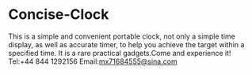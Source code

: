 # Concise-Clock
This is a simple and convenient portable clock, not only a simple time display, as well as accurate timer, to help you achieve the target within a specified time. It is a rare practical gadgets.Come and experience it!
Tel:+44 844 1292156
Email:mx71684555@sina.com
